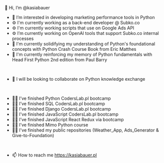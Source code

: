 👋 Hi, I’m @kasiabauer
- 👀 I’m interested in developing marketing performance tools in Python
- ⚙️ I'm currently working as a back-end developer @ Subko.co
- ⚙️ I'm currently working scripts that use on Google Ads API
- ⚙️ I’m currently working on OpenAI tools that support Subko.co internal processes
- 📖 I'm currently solidifying my understanding of Python's foundational concepts with Python Crash Course Book from Eric Matthes
- 📖 I'm currently reinforcing my memory of Python fundamentals with Head First Python 2nd edition from Paul Barry
<br>

- 💞️ I will be looking to collaborate on Python knowledge exchange
<br>

- 👩‍🚀 I’ve finished Python CodersLab.pl bootcamp
- 👩‍🚀 I’ve finished SQL CodersLab.pl bootcamp
- 👩‍🚀 I’ve finished Django CodersLab.pl bootcamp
- 👩‍🚀 I've finished JavaScript CodersLab.pl bootcamp
- 👩‍🚀 I’ve finished JavaScript React Redux via bootcamp
- 👩‍🚀 I’ve finished Mimo Python course
- 👩‍🚀 I've finished my public repositories (Weather_App, Ads_Generator & Give-to-Foundation)

<br>

- 📫 How to reach me https://kasiabauer.pl

<!---
kasiabauer/kasiabauer is a ✨ special ✨ repository because its `README.md` (this file) appears on your GitHub profile.
You can click the Preview link to take a look at your changes.
--->
